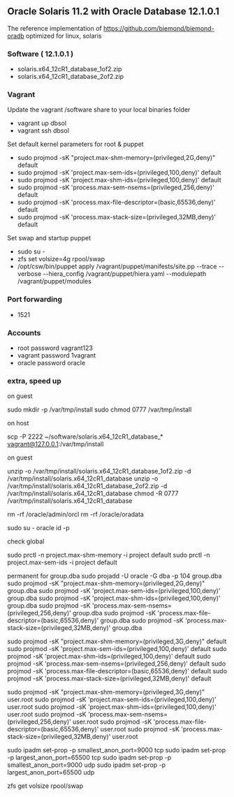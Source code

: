 ## Oracle Solaris 11.2 with Oracle Database 12.1.0.1

The reference implementation of https://github.com/biemond/biemond-oradb
optimized for linux, solaris

### Software ( 12.1.0.1 )
- solaris.x64_12cR1_database_1of2.zip
- solaris.x64_12cR1_database_2of2.zip

### Vagrant
Update the vagrant /software share to your local binaries folder
- vagrant up dbsol
- vagrant ssh dbsol

Set default kernel parameters for root & puppet
- sudo projmod -sK "project.max-shm-memory=(privileged,2G,deny)" default
- sudo projmod -sK 'project.max-sem-ids=(privileged,100,deny)' default
- sudo projmod -sK 'project.max-shm-ids=(privileged,100,deny)' default
- sudo projmod -sK 'process.max-sem-nsems=(privileged,256,deny)' default
- sudo projmod -sK 'process.max-file-descriptor=(basic,65536,deny)' default
- sudo projmod -sK 'process.max-stack-size=(privileged,32MB,deny)' default

Set swap and startup puppet
- sudo su -
- zfs set volsize=4g rpool/swap
- /opt/csw/bin/puppet apply /vagrant/puppet/manifests/site.pp --trace --verbose --hiera_config /vagrant/puppet/hiera.yaml --modulepath /vagrant/puppet/modules

### Port forwarding
- 1521

### Accounts
- root password vagrant123
- vagrant password 1vagrant
- oracle password oracle



### extra, speed up

on guest

sudo mkdir -p /var/tmp/install
sudo chmod 0777 /var/tmp/install

on host

scp -P 2222 ~/software/solaris.x64_12cR1_database_*  vagrant@127.0.0.1:/var/tmp/install

on guest

unzip -o /var/tmp/install/solaris.x64_12cR1_database_1of2.zip -d /var/tmp/install/solaris.x64_12cR1_database
unzip -o /var/tmp/install/solaris.x64_12cR1_database_2of2.zip -d /var/tmp/install/solaris.x64_12cR1_database
chmod -R 0777 /var/tmp/install/solaris.x64_12cR1_database


rm -rf /oracle/admin/orcl
rm -rf /oracle/oradata


sudo su - oracle
id -p

check global

sudo prctl -n project.max-shm-memory -i project default
sudo prctl -n project.max-sem-ids -i project default

permanent for group.dba
sudo projadd -U oracle -G dba -p 104 group.dba
sudo projmod -sK "project.max-shm-memory=(privileged,2G,deny)" group.dba
sudo projmod -sK 'project.max-sem-ids=(privileged,100,deny)' group.dba
sudo projmod -sK 'project.max-shm-ids=(privileged,100,deny)' group.dba
sudo projmod -sK 'process.max-sem-nsems=(privileged,256,deny)' group.dba
sudo projmod -sK 'process.max-file-descriptor=(basic,65536,deny)' group.dba
sudo projmod -sK 'process.max-stack-size=(privileged,32MB,deny)' group.dba

sudo projmod -sK "project.max-shm-memory=(privileged,3G,deny)" default
sudo projmod -sK 'project.max-sem-ids=(privileged,100,deny)' default
sudo projmod -sK 'project.max-shm-ids=(privileged,100,deny)' default
sudo projmod -sK 'process.max-sem-nsems=(privileged,256,deny)' default
sudo projmod -sK 'process.max-file-descriptor=(basic,65536,deny)' default
sudo projmod -sK 'process.max-stack-size=(privileged,32MB,deny)' default

sudo projmod -sK "project.max-shm-memory=(privileged,3G,deny)" user.root
sudo projmod -sK 'project.max-sem-ids=(privileged,100,deny)' user.root
sudo projmod -sK 'project.max-shm-ids=(privileged,100,deny)' user.root
sudo projmod -sK 'process.max-sem-nsems=(privileged,256,deny)' user.root
sudo projmod -sK 'process.max-file-descriptor=(basic,65536,deny)' user.root
sudo projmod -sK 'process.max-stack-size=(privileged,32MB,deny)' user.root


sudo ipadm set-prop -p smallest_anon_port=9000 tcp
sudo ipadm set-prop -p largest_anon_port=65500 tcp
sudo ipadm set-prop -p smallest_anon_port=9000 udp
sudo ipadm set-prop -p largest_anon_port=65500 udp

zfs get volsize rpool/swap